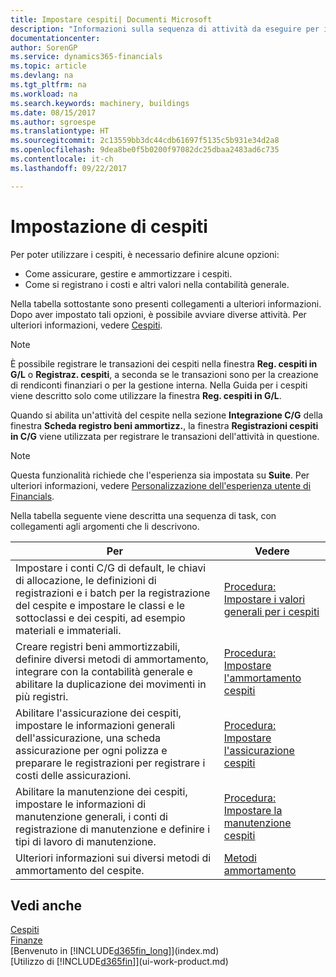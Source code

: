 ```yaml
---
title: Impostare cespiti| Documenti Microsoft
description: "Informazioni sulla sequenza di attività da eseguire per impostare i cespiti, ad esempio macchinari o edifici."
documentationcenter: 
author: SorenGP
ms.service: dynamics365-financials
ms.topic: article
ms.devlang: na
ms.tgt_pltfrm: na
ms.workload: na
ms.search.keywords: machinery, buildings
ms.date: 08/15/2017
ms.author: sgroespe
ms.translationtype: HT
ms.sourcegitcommit: 2c13559bb3dc44cdb61697f5135c5b931e34d2a8
ms.openlocfilehash: 9dea8be0f5b0200f97082dc25dbaa2483ad6c735
ms.contentlocale: it-ch
ms.lasthandoff: 09/22/2017

---
```

# <a name="setting-up-fixed-assets"></a>Impostazione di cespiti
Per poter utilizzare i cespiti, è necessario definire alcune opzioni:  

* Come assicurare, gestire e ammortizzare i cespiti.  
* Come si registrano i costi e altri valori nella contabilità generale.  

Nella tabella sottostante sono presenti collegamenti a ulteriori informazioni. Dopo aver impostato tali opzioni, è possibile avviare diverse attività. Per ulteriori informazioni, vedere [Cespiti](fa-manage.md).  

> [!NOTE]  
>   È possibile registrare le transazioni dei cespiti nella finestra **Reg. cespiti in G/L** o **Registraz. cespiti**, a seconda se le transazioni sono per la creazione di rendiconti finanziari o per la gestione interna. Nella Guida per i cespiti viene descritto solo come utilizzare la finestra **Reg. cespiti in G/L**.  

Quando si abilita un'attività del cespite nella sezione **Integrazione C/G** della finestra **Scheda registro beni ammortizz.**, la finestra **Registrazioni cespiti in C/G** viene utilizzata per registrare le transazioni dell'attività in questione.

> [!NOTE]  
>  Questa funzionalità richiede che l'esperienza sia impostata su **Suite**. Per ulteriori informazioni, vedere [Personalizzazione dell'esperienza utente di Financials](ui-experiences.md).  

Nella tabella seguente viene descritta una sequenza di task, con collegamenti agli argomenti che li descrivono.  

| Per | Vedere |
| --- | --- |
| Impostare i conti C/G di default, le chiavi di allocazione, le definizioni di registrazioni e i batch per la registrazione del cespite e impostare le classi e le sottoclassi e dei cespiti, ad esempio materiali e immateriali. |[Procedura: Impostare i valori generali per i cespiti](fa-how-setup-general.md) |
| Creare registri beni ammortizzabili, definire diversi metodi di ammortamento, integrare con la contabilità generale e abilitare la duplicazione dei movimenti in più registri. |[Procedura: Impostare l'ammortamento cespiti](fa-how-setup-depreciation.md) |
| Abilitare l'assicurazione dei cespiti, impostare le informazioni generali dell'assicurazione, una scheda assicurazione per ogni polizza e preparare le registrazioni per registrare i costi delle assicurazioni. |[Procedura: Impostare l'assicurazione cespiti](fa-how-setup-insurance.md) |
| Abilitare la manutenzione dei cespiti, impostare le informazioni di manutenzione generali, i conti di registrazione di manutenzione e definire i tipi di lavoro di manutenzione. |[Procedura: Impostare la manutenzione cespiti](fa-how-setup-maintenance.md) |
| Ulteriori informazioni sui diversi metodi di ammortamento del cespite. |[Metodi ammortamento](fa-depreciation-methods.md) |

## <a name="see-also"></a>Vedi anche
[Cespiti](fa-manage.md)  
[Finanze](finance.md)  
[Benvenuto in [!INCLUDE[d365fin_long](includes/d365fin_long_md.md)]](index.md)  
[Utilizzo di [!INCLUDE[d365fin](includes/d365fin_md.md)]](ui-work-product.md)

